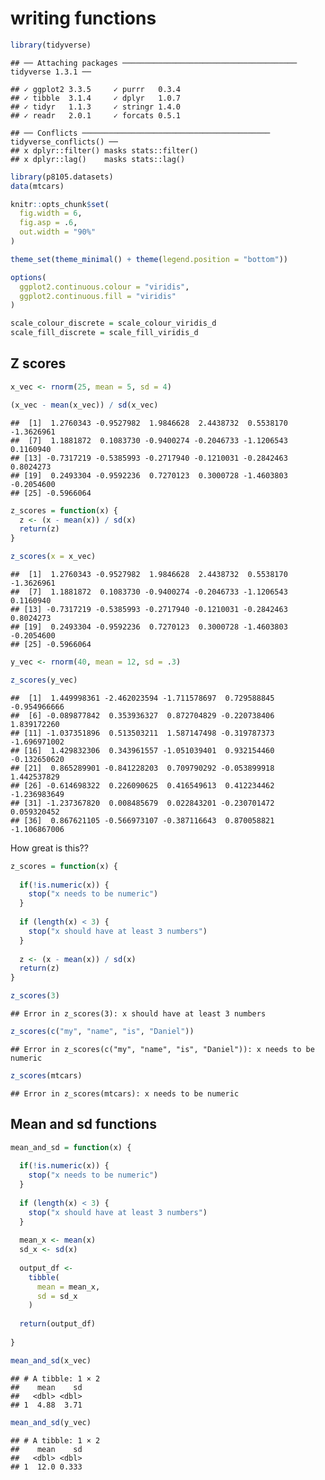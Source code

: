 writing functions
================

``` r
library(tidyverse)
```

    ## ── Attaching packages ─────────────────────────────────────── tidyverse 1.3.1 ──

    ## ✓ ggplot2 3.3.5     ✓ purrr   0.3.4
    ## ✓ tibble  3.1.4     ✓ dplyr   1.0.7
    ## ✓ tidyr   1.1.3     ✓ stringr 1.4.0
    ## ✓ readr   2.0.1     ✓ forcats 0.5.1

    ## ── Conflicts ────────────────────────────────────────── tidyverse_conflicts() ──
    ## x dplyr::filter() masks stats::filter()
    ## x dplyr::lag()    masks stats::lag()

``` r
library(p8105.datasets)
data(mtcars)

knitr::opts_chunk$set(
  fig.width = 6,
  fig.asp = .6,
  out.width = "90%"
)

theme_set(theme_minimal() + theme(legend.position = "bottom"))

options(
  ggplot2.continuous.colour = "viridis",
  ggplot2.continuous.fill = "viridis"
)

scale_colour_discrete = scale_colour_viridis_d
scale_fill_discrete = scale_fill_viridis_d
```

## Z scores

``` r
x_vec <- rnorm(25, mean = 5, sd = 4)

(x_vec - mean(x_vec)) / sd(x_vec)
```

    ##  [1]  1.2760343 -0.9527982  1.9846628  2.4438732  0.5538170 -1.3626961
    ##  [7]  1.1881872  0.1083730 -0.9400274 -0.2046733 -1.1206543  0.1160940
    ## [13] -0.7317219 -0.5385993 -0.2717940 -0.1210031 -0.2842463  0.8024273
    ## [19]  0.2493304 -0.9592236  0.7270123  0.3000728 -1.4603803 -0.2054600
    ## [25] -0.5966064

``` r
z_scores = function(x) {
  z <- (x - mean(x)) / sd(x)
  return(z)
}

z_scores(x = x_vec)
```

    ##  [1]  1.2760343 -0.9527982  1.9846628  2.4438732  0.5538170 -1.3626961
    ##  [7]  1.1881872  0.1083730 -0.9400274 -0.2046733 -1.1206543  0.1160940
    ## [13] -0.7317219 -0.5385993 -0.2717940 -0.1210031 -0.2842463  0.8024273
    ## [19]  0.2493304 -0.9592236  0.7270123  0.3000728 -1.4603803 -0.2054600
    ## [25] -0.5966064

``` r
y_vec <- rnorm(40, mean = 12, sd = .3)

z_scores(y_vec)
```

    ##  [1]  1.449998361 -2.462023594 -1.711578697  0.729588845 -0.954966666
    ##  [6] -0.089877842  0.353936327  0.872704829 -0.220738406  1.839172260
    ## [11] -1.037351896  0.513503211  1.587147498 -0.319787373 -1.696971002
    ## [16]  1.429832306  0.343961557 -1.051039401  0.932154460 -0.132650620
    ## [21]  0.865289901 -0.841228203  0.709790292 -0.053899918  1.442537829
    ## [26] -0.614698322  0.226090625  0.416549613  0.412234462 -1.236983649
    ## [31] -1.237367820  0.008485679  0.022843201 -0.230701472  0.059320452
    ## [36]  0.867621105 -0.566973107 -0.387116643  0.870058821 -1.106867006

How great is this??

``` r
z_scores = function(x) {
  
  if(!is.numeric(x)) {
    stop("x needs to be numeric")
  }  
  
  if (length(x) < 3) {
    stop("x should have at least 3 numbers")
  }
  
  z <- (x - mean(x)) / sd(x)
  return(z)
}
```

``` r
z_scores(3)
```

    ## Error in z_scores(3): x should have at least 3 numbers

``` r
z_scores(c("my", "name", "is", "Daniel"))
```

    ## Error in z_scores(c("my", "name", "is", "Daniel")): x needs to be numeric

``` r
z_scores(mtcars)
```

    ## Error in z_scores(mtcars): x needs to be numeric

## Mean and sd functions

``` r
mean_and_sd = function(x) {
  
  if(!is.numeric(x)) {
    stop("x needs to be numeric")
  }  
  
  if (length(x) < 3) {
    stop("x should have at least 3 numbers")
  }
  
  mean_x <- mean(x)
  sd_x <- sd(x)
  
  output_df <- 
    tibble(
      mean = mean_x,
      sd = sd_x
    )
  
  return(output_df)
  
}

mean_and_sd(x_vec)
```

    ## # A tibble: 1 × 2
    ##    mean    sd
    ##   <dbl> <dbl>
    ## 1  4.88  3.71

``` r
mean_and_sd(y_vec)
```

    ## # A tibble: 1 × 2
    ##    mean    sd
    ##   <dbl> <dbl>
    ## 1  12.0 0.333
